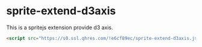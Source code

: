 # sprite-extend-d3axis

This is a spritejs extension provide d3 axis.

```html
<script src="https://s0.ssl.qhres.com/!e6cf89ec/sprite-extend-d3axis.js"></script>
```
